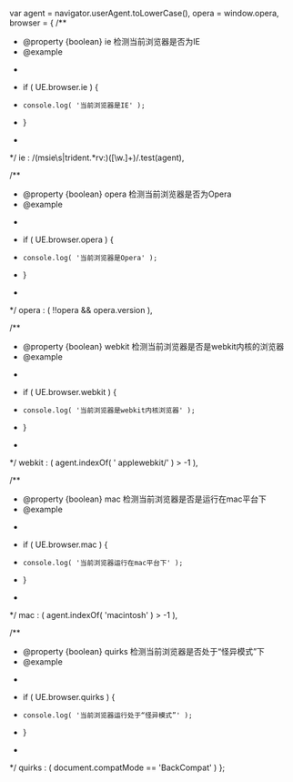 var agent = navigator.userAgent.toLowerCase(),
  opera = window.opera,
  browser = {
  /**
   * @property {boolean} ie 检测当前浏览器是否为IE
   * @example
   * ```javascript
   * if ( UE.browser.ie ) {
   *     console.log( '当前浏览器是IE' );
   * }
   * ```
   */
  ie		:  /(msie\s|trident.*rv:)([\w.]+)/.test(agent),

  /**
   * @property {boolean} opera 检测当前浏览器是否为Opera
   * @example
   * ```javascript
   * if ( UE.browser.opera ) {
   *     console.log( '当前浏览器是Opera' );
   * }
   * ```
   */
  opera	: ( !!opera && opera.version ),

  /**
   * @property {boolean} webkit 检测当前浏览器是否是webkit内核的浏览器
   * @example
   * ```javascript
   * if ( UE.browser.webkit ) {
   *     console.log( '当前浏览器是webkit内核浏览器' );
   * }
   * ```
   */
  webkit	: ( agent.indexOf( ' applewebkit/' ) > -1 ),

  /**
   * @property {boolean} mac 检测当前浏览器是否是运行在mac平台下
   * @example
   * ```javascript
   * if ( UE.browser.mac ) {
   *     console.log( '当前浏览器运行在mac平台下' );
   * }
   * ```
   */
  mac	: ( agent.indexOf( 'macintosh' ) > -1 ),

  /**
   * @property {boolean} quirks 检测当前浏览器是否处于“怪异模式”下
   * @example
   * ```javascript
   * if ( UE.browser.quirks ) {
   *     console.log( '当前浏览器运行处于“怪异模式”' );
   * }
   * ```
   */
  quirks : ( document.compatMode == 'BackCompat' )
};
